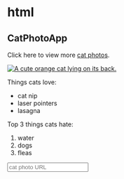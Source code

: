 # html
<h2>CatPhotoApp</h2>
<main>
  <p>Click here to view more <a href="#">cat photos</a>.</p>

  <a href="#"><img src="https://cdn.freecodecamp.org/curriculum/cat-photo-app/relaxing-cat.jpg" alt="A cute orange cat lying on its back."></a>

  <p>Things cats love:</p>
  <ul>
    <li>cat nip</li>
    <li>laser pointers</li>
    <li>lasagna</li>
  </ul>
  <p>Top 3 things cats hate:</p> 
  <ol> 
    <li>water</li>
    <li>dogs</li>
    <li>fleas </li> 
    </ol>
    <form action="https://www.freecatphotoapp.com/submit-cat-photo">
  <input type="text" placeholder="cat photo URL">
</form>
</main>
